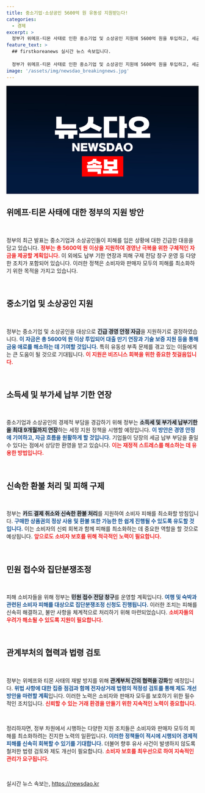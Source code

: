 ```yaml
---
title: 중소기업·소상공인 5600억 원 유동성 지원받는다!
categories:
  - 경제
excerpt: >
  정부가 위메프·티몬 사태로 인한 중소기업 및 소상공인 지원에 5600억 원을 투입하고, 세금 납부기한을 최대 9개월 연장합니다. 소비자 피해 보상을 위한 신속한 환불 및 민원 전담창구 운영으로 불안 해소에 나섭니다.
feature_text: >
  ## firstkoreanews 실시간 뉴스 속보입니다.

  정부가 위메프·티몬 사태로 인한 중소기업 및 소상공인 지원에 5600억 원을 투입하고, 세금 납부기한을 최대 9개월 연장합니다. 소비자 피해 보상을 위한 신속한 환불 및 민원 전담창구 운영으로 불안 해소에 나섭니다.
image: '/assets/img/newsdao_breakingnews.jpg'
---
```


<p><img src="/assets/img/newsdao_breakingnews.jpg" alt="firstkoreanews 속보" /></p>

<h2 data-ke-size="size26">위메프·티몬 사태에 대한 정부의 지원 방안</h2>

<p data-ke-size="size16">&nbsp;</p>

<p>정부의 최근 발표는 중소기업과 소상공인들이 피해를 입은 상황에 대한 긴급한 대응을 담고 있습니다. <b><span style="color: #ee2323;">정부는 총 5600억 원 이상을 지원하여 경영난 극복을 위한 구체적인 자금을 제공할 계획입니다.</span></b> 이 외에도 납부 기한 연장과 피해 구제 전담 창구 운영 등 다양한 조치가 포함되어 있습니다. 이러한 정책은 소비자와 판매자 모두의 피해를 최소화하기 위한 목적을 가지고 있습니다. </p>

<p data-ke-size="size16">&nbsp;</p>

<h2 data-ke-size="size26">중소기업 및 소상공인 지원</h2>

<p data-ke-size="size16">&nbsp;</p>

<p>정부는 중소기업 및 소상공인을 대상으로 <b><span style="background-color: #21538527;">긴급 경영 안정 자금</span></b>을 지원하기로 결정하였습니다. <b><span style="color: #1a5490;">이 자금은 총 5600억 원 이상 투입되어 대출 만기 연장과 기술 보증 지원 등을 통해 금융 애로를 해소하는 데 기여할 것입니다.</span></b> 특히 유동성 부족 문제를 겪고 있는 이들에게는 큰 도움이 될 것으로 기대됩니다. <b><span style="color: #ee2323;">이 지원은 비즈니스 회복을 위한 중요한 첫걸음입니다.</span></b></p>

<p data-ke-size="size16">&nbsp;</p>

<h2 data-ke-size="size26">소득세 및 부가세 납부 기한 연장</h2>

<p data-ke-size="size16">&nbsp;</p>

<p>중소기업과 소상공인의 경제적 부담을 경감하기 위해 정부는 <b><span style="background-color: #21538527;">소득세 및 부가세 납부기한을 최대 9개월까지 연장</span></b>하는 세정 지원 정책을 시행할 예정입니다. <b><span style="color: #1a5490;">이 방안은 경영 안정에 기여하고, 자금 흐름을 원활하게 할 것입니다.</span></b> 기업들이 당장의 세금 납부 부담을 줄일 수 있다는 점에서 상당한 환영을 받고 있습니다. <b><span style="color: #ee2323;">이는 재정적 스트레스를 해소하는 데 유용한 방법입니다.</span></b></p>

<p data-ke-size="size16">&nbsp;</p>

<h2 data-ke-size="size26">신속한 환불 처리 및 피해 구제</h2>

<p data-ke-size="size16">&nbsp;</p>

<p>정부는 <b><span style="background-color: #21538527;">카드 결제 취소와 신속한 환불 처리</span></b>를 지원하여 소비자 피해를 최소화할 방침입니다. <b><span style="color: #1a5490;">구매한 상품권의 정상 사용 및 환불 또한 가능한 한 쉽게 진행될 수 있도록 유도할 것입니다.</span></b> 이는 소비자의 신뢰 회복과 함께 피해를 최소화하는 데 중요한 역할을 할 것으로 예상됩니다. <b><span style="color: #ee2323;">앞으로도 소비자 보호를 위해 적극적인 노력이 필요합니다.</span></b></p>

<p data-ke-size="size16">&nbsp;</p>

<h2 data-ke-size="size26">민원 접수와 집단분쟁조정</h2>

<p data-ke-size="size16">&nbsp;</p>

<p>피해 소비자들을 위해 정부는 <b><span style="background-color: #21538527;">민원 접수 전담 창구</span></b>를 운영할 계획입니다. <b><span style="color: #1a5490;">여행 및 숙박과 관련된 소비자 피해를 대상으로 집단분쟁조정 신청도 진행됩니다.</span></b> 이러한 조치는 피해를 신속히 해결하고, 불만 사항을 체계적으로 처리하기 위해 마련되었습니다. <b><span style="color: #ee2323;">소비자들의 우려가 해소될 수 있도록 지원이 필요합니다.</span></b></p>

<p data-ke-size="size16">&nbsp;</p>

<h2 data-ke-size="size26">관계부처의 협력과 법령 검토</h2>

<p data-ke-size="size16">&nbsp;</p>

<p>정부는 위메프와 티몬 사태의 재발 방지를 위해 <b><span style="background-color: #21538527;">관계부처 간의 협력을 강화</span></b>할 예정입니다. <b><span style="color: #1a5490;">위법 사항에 대한 집중 점검과 함께 전자상거래 법령의 적정성 검토를 통해 제도 개선 방안을 마련할 계획</span></b>입니다. 이러한 노력은 소비자와 판매자 모두를 보호하기 위한 필수적인 조치입니다. <b><span style="color: #ee2323;">신뢰할 수 있는 거래 환경을 만들기 위한 지속적인 노력이 중요합니다.</span></b></p>

<p data-ke-size="size16">&nbsp;</p>

<p>정리하자면, 정부 차원에서 시행하는 다양한 지원 조치들은 소비자와 판매자 모두의 피해를 최소화하려는 진지한 노력의 일환입니다. <b><span style="color: #1a5490;">이러한 정책들이 적시에 시행되어 경제적 피해를 신속히 회복할 수 있기를 기대합니다.</span></b> 더불어 향후 유사 사건이 발생하지 않도록 철저한 법령 검토와 제도 개선이 필요합니다. <b><span style="color: #ee2323;">소비자 보호를 최우선으로 하여 지속적인 관리가 요구됩니다.</span></b></p>

<p data-ke-size="size16">&nbsp;</p>
실시간 뉴스 속보는, <a href="https://newsdao.kr" rel="dofollow">https://newsdao.kr</a>


